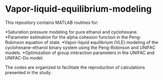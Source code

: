 # Vapor-liquid-equilibrium-modeling

This repository contains MATLAB routines for:

*Saturation pressure modeling for pure ethanol and cyclohexane.
*Parameter estimation for the alpha cohesion function in the Peng-Robinson equation of state.
*Vapor-liquid equilibrium (VLE) modeling of the cyclohexane-ethanol binary system using the Peng-Robinson and UNIFAC models.
*Optimization of group interaction parameters in the UNIFAC and UNIFAC-Do model.

The codes are organized to facilitate the reproduction of calculations presented in the study.
